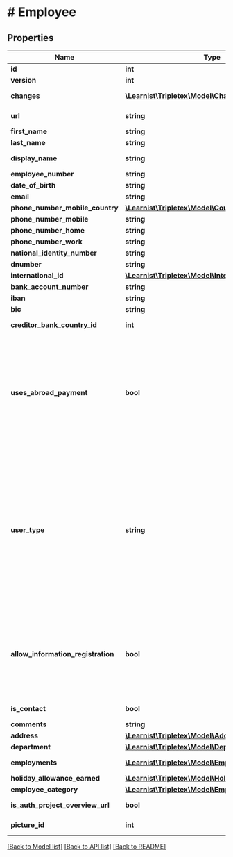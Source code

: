 # # Employee

## Properties

Name | Type | Description | Notes
------------ | ------------- | ------------- | -------------
**id** | **int** |  | [optional]
**version** | **int** |  | [optional]
**changes** | [**\Learnist\Tripletex\Model\Change[]**](Change.md) |  | [optional] [readonly]
**url** | **string** |  | [optional] [readonly]
**first_name** | **string** |  |
**last_name** | **string** |  |
**display_name** | **string** |  | [optional] [readonly]
**employee_number** | **string** |  | [optional]
**date_of_birth** | **string** |  | [optional]
**email** | **string** |  | [optional]
**phone_number_mobile_country** | [**\Learnist\Tripletex\Model\Country**](Country.md) |  | [optional]
**phone_number_mobile** | **string** |  | [optional]
**phone_number_home** | **string** |  | [optional]
**phone_number_work** | **string** |  | [optional]
**national_identity_number** | **string** |  | [optional]
**dnumber** | **string** |  | [optional]
**international_id** | [**\Learnist\Tripletex\Model\InternationalId**](InternationalId.md) |  | [optional]
**bank_account_number** | **string** |  | [optional]
**iban** | **string** | IBAN field | [optional]
**bic** | **string** | Bic (swift) field | [optional]
**creditor_bank_country_id** | **int** | Country of creditor bank field | [optional]
**uses_abroad_payment** | **bool** | UsesAbroadPayment field. Determines if we should use domestic or abroad remittance. To be able to use abroad remittance, one has to: 1: have Autopay 2: have valid combination of the fields Iban, Bic (swift) and Country of creditor bank. | [optional]
**user_type** | **string** | Define the employee&#39;s user type.&lt;br&gt;STANDARD: Reduced access. Users with limited system entitlements.&lt;br&gt;EXTENDED: Users can be given all system entitlements.&lt;br&gt;NO_ACCESS: User with no log on access.&lt;br&gt;Users with access to Tripletex must confirm the email address. | [optional]
**allow_information_registration** | **bool** | Determines if salary information can be registered on the user including hours, travel expenses and employee expenses. The user may also be selected as a project member on projects. | [optional] [readonly]
**is_contact** | **bool** |  | [optional] [readonly]
**comments** | **string** |  | [optional]
**address** | [**\Learnist\Tripletex\Model\Address**](Address.md) |  | [optional]
**department** | [**\Learnist\Tripletex\Model\Department**](Department.md) |  | [optional]
**employments** | [**\Learnist\Tripletex\Model\Employment[]**](Employment.md) | Employments tied to the employee | [optional]
**holiday_allowance_earned** | [**\Learnist\Tripletex\Model\HolidayAllowanceEarned**](HolidayAllowanceEarned.md) |  | [optional]
**employee_category** | [**\Learnist\Tripletex\Model\EmployeeCategory**](EmployeeCategory.md) |  | [optional]
**is_auth_project_overview_url** | **bool** |  | [optional] [readonly]
**picture_id** | **int** |  | [optional] [readonly]

[[Back to Model list]](../../README.md#models) [[Back to API list]](../../README.md#endpoints) [[Back to README]](../../README.md)
